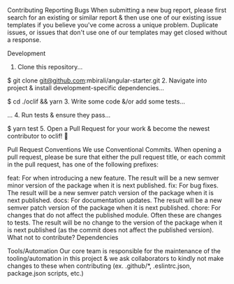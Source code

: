Contributing
Reporting Bugs
When submitting a new bug report, please first search for an existing or similar report & then use one of our existing issue templates if you believe you've come across a unique problem. Duplicate issues, or issues that don't use one of our templates may get closed without a response.

Development
1. Clone this repository...

$ git clone git@github.com:mbirali/angular-starter.git
2. Navigate into project & install development-specific dependencies...

$ cd ./oclif && yarn
3. Write some code &/or add some tests...

...
4. Run tests & ensure they pass...

$ yarn test
5. Open a Pull Request for your work & become the newest contributor to oclif! 🎉

Pull Request Conventions
We use Conventional Commits. When opening a pull request, please be sure that either the pull request title, or each commit in the pull request, has one of the following prefixes:

feat: For when introducing a new feature. The result will be a new semver minor version of the package when it is next published.
fix: For bug fixes. The result will be a new semver patch version of the package when it is next published.
docs: For documentation updates. The result will be a new semver patch version of the package when it is next published.
chore: For changes that do not affect the published module. Often these are changes to tests. The result will be no change to the version of the package when it is next published (as the commit does not affect the published version).
What not to contribute?
Dependencies

Tools/Automation
Our core team is responsible for the maintenance of the tooling/automation in this project & we ask collaborators to kindly not make changes to these when contributing (ex. .github/*, .eslintrc.json, package.json scripts, etc.)